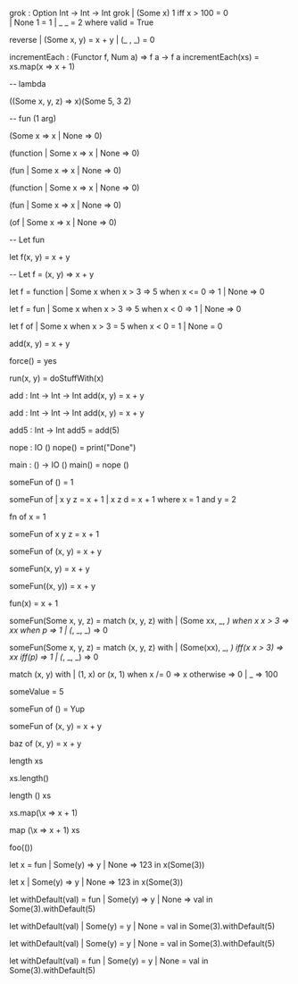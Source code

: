 

grok : Option Int -> Int -> Int
grok 
  | (Some x) 1 iff x > 100 = 0  
  | None     1             = 1 
  | _        _             = 2
  where
    valid = True



reverse 
  | (Some x, y) = x + y
  | (_     , _) = 0



incrementEach : (Functor f, Num a) => f a -> f a
incrementEach(xs) = xs.map(x => x + 1)


-- lambda

((Some x, y, z) => x)(Some 5, 3 2)

-- fun (1 arg)

(Some x => x | None => 0)

(function | Some x => x | None => 0)

(fun | Some x => x | None => 0)

(function
  | Some x => x 
  | None => 0)

(fun 
  | Some x => x 
  | None   => 0)

(of
  | Some x => x 
  | None   => 0)

-- Let fun

let f(x, y) = x + y

-- Let f = (x, y) => x + y


let f = function
  | Some x 
      when x > 3  => 5
      when x <= 0 => 1
  | None          => 0


let f = fun
  | Some x 
      when x > 3 => 5
      when x < 0 => 1
  | None         => 0

let f of
  | Some x 
      when x > 3 = 5
      when x < 0 = 1
  | None         = 0



add(x, y) = x + y

force() = yes

run(x, y) = doStuffWith(x)


add : Int -> Int -> Int
add(x, y) = x + y

add : Int -> Int -> Int
add(x, y) = x + y

add5 : Int -> Int
add5 = add(5) 

nope : IO ()
nope() = print("Done")

main : () -> IO ()
main() = nope ()

someFun of () = 1

someFun of 
    | x y z = x + 1
    | x z d = x + 1
  where
    x = 1
  and
    y = 2

fn of x = 1

someFun of x y z = x + 1

someFun of (x, y) = x + y

someFun(x, y) = x + y

someFun((x, y)) = x + y

fun(x) = x + 1

someFun(Some x, y, z) =
  match (x, y, z) with
    | (Some xx, _, _)
        when x x > 3  => xx
        when p        => 1
    | (_, _, _)       => 0

someFun(Some x, y, z) =
  match (x, y, z) with
    | (Some(xx), _, _)
        iff(x x > 3) => xx
        iff(p)       => 1
    | (_, _, _)      => 0


  match (x, y) with
    | (1, x) or (x, 1) 
        when x /= 0 => x
        otherwise   => 0
    | _ => 100


someValue = 5

someFun of () = Yup

someFun of (x, y) = x + y

baz of (x, y) = x + y


length xs 

xs.length()

length () xs


xs.map(\x => x + 1)

map (\x => x + 1) xs

foo(())



let x = fun | Some(y) => y | None => 123 in x(Some(3)) 

let x | Some(y) => y | None => 123 in x(Some(3)) 

let withDefault(val) = fun | Some(y) => y | None => val in Some(3).withDefault(5)

let withDefault(val) | Some(y) = y | None = val in Some(3).withDefault(5)


let 
  withDefault(val) 
    | Some(y) = y 
    | None    = val 
  in 
    Some(3).withDefault(5)


let 
  withDefault(val) = fun
    | Some(y) = y 
    | None    = val 
  in 
    Some(3).withDefault(5)


